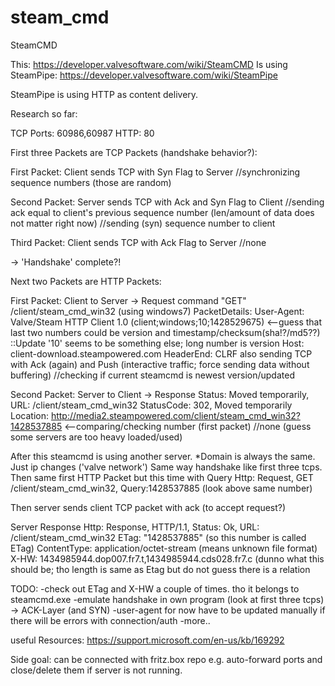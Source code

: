 # steam_cmd
SteamCMD

This: https://developer.valvesoftware.com/wiki/SteamCMD
Is using SteamPipe: https://developer.valvesoftware.com/wiki/SteamPipe

SteamPipe is using HTTP as content delivery.


Research so far:

TCP Ports: 60986,60987
HTTP: 80


First three Packets are TCP Packets (handshake behavior?):

First Packet:
Client sends TCP with Syn Flag to Server 
//synchronizing sequence numbers (those are random)

Second Packet:
Server sends TCP with Ack and Syn Flag to Client
//sending ack equal to client's previous sequence number (len/amount of data does not matter right now)
//sending (syn) sequence number to client

Third Packet:
Client sends TCP with Ack Flag to Server
//none

-> 'Handshake' complete?!


Next two Packets are HTTP Packets:

First Packet:
Client to Server -> Request command "GET" /client/steam_cmd_win32 (using windows7)
  PacketDetails:
  User-Agent: Valve/Steam HTTP Client 1.0 (client;windows;10;1428529675) <--guess that last two numbers could be version and timestamp/checksum(sha!?/md5??) ::Update '10' seems to be something else; long number is version
  Host: client-download.steampowered.com
  HeaderEnd: CLRF
also sending TCP with Ack (again) and Push (interactive traffic; force sending data without buffering)
//checking if current steamcmd is newest version/updated

Second Packet:
Server to Client -> Response Status: Moved temporarily, URL: /client/steam_cmd_win32 
  StatusCode: 302, Moved temporarily
  Location:  http://media2.steampowered.com/client/steam_cmd_win32?1428537885 <--comparing/checking number (first packet)
//none (guess some servers are too heavy loaded/used)



After this steamcmd is using another server.
*Domain is always the same. Just ip changes ('valve network') 
Same way handshake like first three tcps.
Then same first HTTP Packet but this time with Query
  Http: Request, GET /client/steam_cmd_win32, Query:1428537885 (look above same number)
  
Then server sends client TCP packet with ack (to accept request?)

Server Response
  Http: Response, HTTP/1.1, Status: Ok, URL: /client/steam_cmd_win32
  ETag:  "1428537885" (so this number is called ETag)
  ContentType:  application/octet-stream (means unknown file format)
  X-HW:  1434985944.dop007.fr7.t,1434985944.cds028.fr7.c (dunno what this should be; tho length is same as Etag but do not guess there is a relation
  
  


  
TODO:
-check out ETag and X-HW a couple of times. tho it belongs to steamcmd.exe
-emulate handshake in own program (look at first three tcps)
  -> ACK-Layer (and SYN)
-user-agent for now have to be updated manually if there will be errors with connection/auth
-more..

useful Resources:
https://support.microsoft.com/en-us/kb/169292







Side goal:
can be connected with fritz.box repo
e.g. auto-forward ports and close/delete them if server is not running.





















